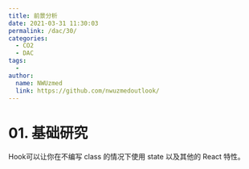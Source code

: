 ```yaml
---
title: 前景分析
date: 2021-03-31 11:30:03
permalink: /dac/30/
categories: 
  - CO2
  - DAC
tags: 
  - 
author: 
  name: NWUzmed
  link: https://github.com/nwuzmedoutlook/
---
```

# 01. 基础研究

Hook可以让你在不编写 class 的情况下使用 state 以及其他的 React 特性。
